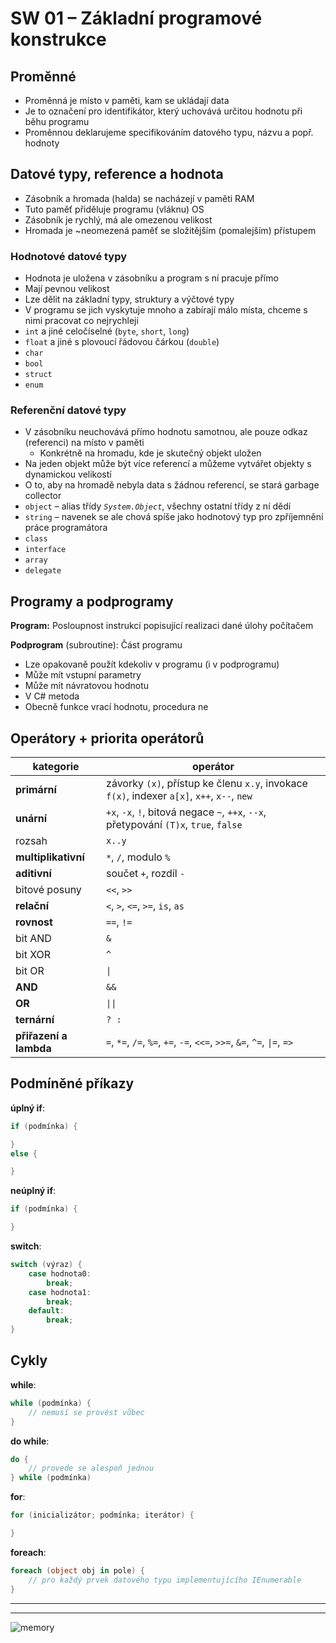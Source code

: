 # SW 01 – Základní programové konstrukce

## Proměnné

* Proměnná je místo v paměti, kam se ukládají data
* Je to označení pro identifikátor, který uchovává určitou hodnotu při běhu programu
* Proměnnou deklarujeme specifikováním datového typu, názvu a popř. hodnoty

## Datové typy, reference a hodnota

* Zásobník a hromada (halda) se nacházejí v paměti RAM
* Tuto paměť přiděluje programu (vláknu) OS
* Zásobník je rychlý, má ale omezenou velikost
* Hromada je ~neomezená paměť se složitějším (pomalejším) přístupem

### Hodnotové datové typy

* Hodnota je uložena v zásobníku a program s ní pracuje přímo
* Mají pevnou velikost
* Lze dělit na základní typy, struktury a výčtové typy
* V programu se jich vyskytuje mnoho a zabírají málo místa, chceme s nimi pracovat co nejrychleji
* `int` a jiné celočíselné (`byte`, `short`, `long`)
* `float` a jiné s plovoucí řádovou čárkou (`double`)
* `char`
* `bool`
* `struct`
* `enum`

### Referenční datové typy

* V zásobníku neuchovává přímo hodnotu samotnou, ale pouze odkaz (referenci) na místo v paměti
  * Konkrétně na hromadu, kde je skutečný objekt uložen
* Na jeden objekt může být více referencí a můžeme vytvářet objekty s dynamickou velikostí
* O to, aby na hromadě nebyla data s žádnou referencí, se stará garbage collector
* `object` – alias třídy _`System.Object`_, všechny ostatní třídy z ní dědí
* `string` – navenek se ale chová spíše jako hodnotový typ pro zpříjemnění práce programátora
* `class`
* `interface`
* `array`
* `delegate`

## Programy a podprogramy

__Program:__ Posloupnost instrukcí popisující realizaci dané úlohy počítačem

__Podprogram__ (subroutine): Část programu

* Lze opakovaně použít kdekoliv v programu (i v podprogramu)
* Může mít vstupní parametry
* Může mít návratovou hodnotu
* V C# metoda
* Obecně funkce vrací hodnotu, procedura ne

## Operátory + priorita operátorů

kategorie | operátor
--- | ---
__primární__ | závorky `(x)`, přístup ke členu `x.y`, invokace `f(x)`, indexer `a[x]`, `x++`, `x--`, `new`
__unární__ | `+x`, `-x`, `!`, bitová negace `~`, `++x`, `--x`, přetypování `(T)x`, `true`, `false`
rozsah | `x..y`
__multiplikativní__ | `*`, `/`, modulo `%`
__aditivní__ | součet `+`, rozdíl `-`
bitové posuny | `<<`, `>>`
__relační__ | `<`, `>`, `<=`, `>=`, `is`, `as`
__rovnost__ | `==`, `!=`
bit AND | `&`
bit XOR | `^`
bit OR | `\|`
__AND__ | `&&`
__OR__ | `\|\|`
__ternární__ | `? :`
__přiřazení a lambda__ | `=`, `*=`, `/=`, `%=`, `+=`, `-=`, `<<=`, `>>=`, `&=`, `^=`, `\|=`, `=>`

## Podmíněné příkazy

__úplný if__:

```csharp
if (podmínka) {

}
else {

}
```

__neúplný if__:

```csharp
if (podmínka) {

}
```

__switch__:

```csharp
switch (výraz) {
    case hodnota0:
        break;
    case hodnota1:
        break;
    default:
        break;
}
```

## Cykly

__while__:

```csharp
while (podmínka) {
    // nemusí se provést vůbec
}
```

__do while__:

```csharp
do {
    // provede se alespoň jednou
} while (podmínka)
```

__for__:

```csharp
for (inicializátor; podmínka; iterátor) {

}
```

__foreach__:

```csharp
foreach (object obj in pole) {
    // pro každý prvek datového typu implementujícího IEnumerable
}
```

---
---
<!--
![typy](http://www.cs.vsb.cz/behalek/vyuka/pcsharp/text/resources/3.jpg)
-->
![memory](https://www.itnetwork.cz/images/5/csp/pamet_zasobnik_halda.png)

